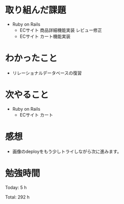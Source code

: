 # 取り組んだ課題

* Ruby on Rails
  * ECサイト 商品詳細機能実装 レビュー修正
  * ECサイト カート機能実装
# わかったこと

* リレーショナルデータベースの復習

# 次やること

* Ruby on Rails
  * ECサイト カート

# 感想

* 画像のdeployをもう少しトライしながら次に進みます。 

# 勉強時間

Today: 5 h

Total: 292 h
